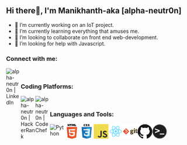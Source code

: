 ## Hi there👋, I'm Manikhanth-aka [alpha-neutr0n] 


- 🔭 I’m currently working on an IoT project.
- 🌱 I’m currently learning everything that amuses me.
- 👯 I’m looking to collaborate on front end web-development.
- 🤔 I’m looking for help with Javascript.

### Connect with me:

[<img align="left" alt="alpha-neutr0n | LinkedIn" width="40x" src="https://img.icons8.com/color/48/000000/linkedin.png"/>][linkedin]
<br />

### Coding Platforms:
[<img align="left" alt="alpha-neutr0n | HackerRank" width="40x" src="https://cdn.jsdelivr.net/npm/simple-icons@3.4.1/icons/hackerrank.svg" />][HR]
[<img align="left" alt="alpha-neutr0n | CodeChef" width="40x" src="https://cdn.jsdelivr.net/npm/simple-icons@3.4.1/icons/codechef.svg" />][CC]
<br />

### Languages and Tools:
<img align="left" alt="Python" width="40x" src="https://img.icons8.com/color/48/000000/python.png"/>
<img align="left" alt="HTML5" width="40x" src="https://raw.githubusercontent.com/github/explore/80688e429a7d4ef2fca1e82350fe8e3517d3494d/topics/html/html.png" />
<img align="left" alt="CSS3" width="40x" src="https://raw.githubusercontent.com/github/explore/80688e429a7d4ef2fca1e82350fe8e3517d3494d/topics/css/css.png" />
<img align="left" alt="JavaScript" width="40x" src="https://raw.githubusercontent.com/github/explore/80688e429a7d4ef2fca1e82350fe8e3517d3494d/topics/javascript/javascript.png" />
<img align="left" alt="React" width="40x" src="https://raw.githubusercontent.com/github/explore/80688e429a7d4ef2fca1e82350fe8e3517d3494d/topics/react/react.png" />
<img align="left" alt="Git" width="40x" src="https://raw.githubusercontent.com/github/explore/80688e429a7d4ef2fca1e82350fe8e3517d3494d/topics/git/git.png" />
<img align="left" alt="GitHub" width="40x" src="https://raw.githubusercontent.com/github/explore/78df643247d429f6cc873026c0622819ad797942/topics/github/github.png" />
<img align="left" alt="Terminal" width="40x" src="https://raw.githubusercontent.com/github/explore/80688e429a7d4ef2fca1e82350fe8e3517d3494d/topics/terminal/terminal.png" />
<br />




[linkedin]:https://www.linkedin.com/in/manikanth-katti-0a1155184/
[HR]:https://www.hackerrank.com/AlphaNeutron
[CC]:https://www.codechef.com/users/alphaneutron
